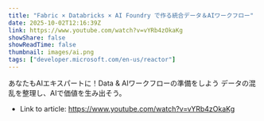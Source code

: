 ```yaml
---
title: "Fabric × Databricks × AI Foundry で作る統合データ＆AIワークフロー"
date: 2025-10-02T12:16:39Z
link: https://www.youtube.com/watch?v=vYRb4zOkaKg
showShare: false
showReadTime: false
thumbnail: images/ai.png
tags: ["developer.microsoft.com/en-us/reactor"]
---
```

あなたもAIエキスパートに！Data & AIワークフローの準備をしよう データの混乱を整理し、AIで価値を生み出そう。

- Link to article: https://www.youtube.com/watch?v=vYRb4zOkaKg